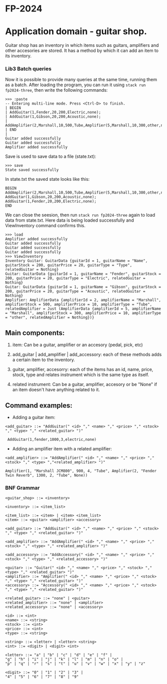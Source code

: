 # FP-2024 
# Application domain - guitar shop. 

Guitar shop has an inventory in which items such as guitars, amplifiers and other accesories are stored. It has a method by which it can add an item to its inventory.

### Lib3 Batch queries
Now it is possible to provide many queries at the same time, running them as a batch.
After loading the program, you can run it using `stack run fp2024-three`, then write the following commands:

```
>>> :paste
-- Entering multi-line mode. Press <Ctrl-D> to finish.
| BEGIN
| AddGuitar(1,Fender,20,200,Electric,none);
| AddGuitar(1,Gibson,20,200,Acoustic,none);
| AddAmplifier(2,Marshall,10,500,Tube,Amplifier(5,Marshall,10,300,other,none));
| END
| 
Guitar added successfully
Guitar added successfully
Amplifier added successfully
```

Save is used to save data to a file (state.txt):
```
>>> save
State saved successfully
```

In state.txt the saved state looks like this: 
```
BEGIN
AddAmplifier(2,Marshall,10,500,Tube,Amplifier(5,Marshall,10,300,other,none));
AddGuitar(1,Gibson,20,200,Acoustic,none);
AddGuitar(1,Fender,20,200,Electric,none);
END
```
We can close the seesion, then run `stack run fp2024-three` again to load data from state.txt.
Here data is being loaded successfully and ViewInventory command confirms this.
```
>>> load
Amplifier added successfully
Guitar added successfully
Guitar added successfully
Guitar added successfully
>>> ViewInventory
Inventory Guitar: GuitarData {guitarId = 1, guitarName = "Name", guitarStock = 200, guitarPrice = 20, guitarType = "Type", relatedGuitar = Nothing}
Guitar: GuitarData {guitarId = 1, guitarName = "Fender", guitarStock = 200, guitarPrice = 20, guitarType = "Electric", relatedGuitar = Nothing}
Guitar: GuitarData {guitarId = 1, guitarName = "Gibson", guitarStock = 200, guitarPrice = 20, guitarType = "Acoustic", relatedGuitar = Nothing}
Amplifier: AmplifierData {amplifierId = 2, amplifierName = "Marshall", amplifierStock = 500, amplifierPrice = 10, amplifierType = "Tube", relatedAmplifier = Just (AmplifierData {amplifierId = 5, amplifierName = "Marshall", amplifierStock = 300, amplifierPrice = 10, amplifierType = "other", relatedAmplifier = Nothing})}
```

## Main components:
1. item: Can be a guitar, amplifier or an accesory (pedal, pick, etc)

2. add_guitar | add_amplifier | add_accessory: each of these methods adds a certain item to the inventory.

3. guitar, amplifier, accesorry: each of the items has an id, name, price, stock, type and relates instrument which is the same type as itself.

4. related instrument: Can be a guitar, amplifier, accesory or be "None" if an item doesn't have anything related to it.

## Command examples:

- Adding a guitar item:
```
<add_guitar> ::= "AddGuitar(" <id> "," <name> "," <price> "," <stock> "," <type> "," <related_guitar> ")"

 AddGuitar(1,fender,1000,3,electric,none)
```

- Adding an amplifier item with a related amplifier:
```
<add_amplifier> ::= "AddAmplifier(" <id> "," <name> "," <price> "," <stock> "," <type> ","<related_amplifier> ")"

Amplifier(1, "Marshall JCM800", 900, 4, "Tube", Amplifier(2, "Fender Twin Reverb", 1300, 2, "Tube", None))
```

### BNF Grammar

```bnf
<guitar_shop> ::= <inventory>

<inventory> ::= <item_list>

<item_list> ::= <item> | <item> <item_list>
<item> ::= <guitar> <amplifier> <accessory>

<add_guitar> ::= "AddGuitar(" <id> "," <name> "," <price> "," <stock> "," <type> "," <related_guitar> ")"

<add_amplifier> ::= "AddAmplifier(" <id> "," <name> "," <price> "," <stock> "," <type> "," <related_amplifier> ")"

<add_accessory> ::= "AddAccessory(" <id> "," <name> "," <price> "," <stock> "," <type> "," <related_accessory> ")"  

<guitar> ::= "Guitar(" <id> "," <name> "," <price> "," <stock> "," <type> "," <related_guitar> ")"
<amplifier> ::= "Amplifier(" <id> "," <name> "," <price> "," <stock> "," <type> "," <related_guitar> ")"
<accessory> ::= "Accessory(" <id> "," <name> "," <price> "," <stock> "," <type> "," <related_guitar> ")"

<related_guitar> ::= "none" | <guitar>
<related_amplifier> ::= "none" | <amplifier>
<related_accessory> ::= "none" | <accessory>

<id> ::= <int>
<name> ::= <string>
<stock> ::= <int>
<price> ::= <int>
<type> ::= <string>

<string> ::= <letter> | <letter> <string>
<int> ::= <digit> | <digit> <int>

<letter> ::= "a" | "b" | "c" | "d" | "e" | "f" |
"g" | "h" | "i" | "j" | "k" | "l" | "m" | "n" | "o" |
"p" | "q" | "r" | "s" | "t" | "u" | "v" | "w" | "x" | "y" | "z"

<digit> ::= "0" | "1" | "2" | "3" |
"4" | "5" | "6" | "7" | "8" | "9"
```